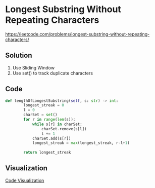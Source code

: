 # Longest Substring Without Repeating Characters
https://leetcode.com/problems/longest-substring-without-repeating-characters/

## Solution
1. Use Sliding Window 
2. Use set() to track duplicate characters

## Code
```python
def lengthOfLongestSubstring(self, s: str) -> int:
        longest_streak = 0
        l = 0
        charSet = set()
        for r in range(len(s)):
            while s[r] in charSet:
                charSet.remove(s[l])
                l += 1
            charSet.add(s[r])
            longest_streak = max(longest_streak, r-l+1)
        
        return longest_streak
```

## Visualization
[Code Visualization](https://pythontutor.com/render.html#code=def%20lengthOfLongestSubstring%28s%3A%20str%29%3A%0A%20%20%20%20longest_streak%20%3D%200%0A%20%20%20%20l%20%3D%200%0A%20%20%20%20charSet%20%3D%20set%28%29%0A%20%20%20%20for%20r%20in%20range%28len%28s%29%29%3A%0A%20%20%20%20%20%20%20%20while%20s%5Br%5D%20in%20charSet%3A%0A%20%20%20%20%20%20%20%20%20%20%20%20charSet.remove%28s%5Bl%5D%29%0A%20%20%20%20%20%20%20%20%20%20%20%20l%20%2B%3D%201%0A%20%20%20%20%20%20%20%20charSet.add%28s%5Br%5D%29%0A%20%20%20%20%20%20%20%20longest_streak%20%3D%20max%28longest_streak,%20r-l%2B1%29%0A%20%20%20%20%20%20%20%20%0A%20%20%20%20return%20longest_streak%0A%0AlengthOfLongestSubstring%28%22abcabcbb%22%29&cumulative=false&curInstr=0&heapPrimitives=nevernest&mode=display&origin=opt-frontend.js&py=3&rawInputLstJSON=%5B%5D&textReferences=false)
